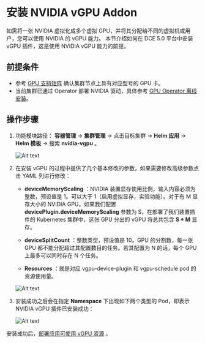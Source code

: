# 安装 NVIDIA vGPU Addon

如需将一张 NVIDIA 虚拟化成多个虚拟 GPU，并将其分配给不同的虚拟机或用户，您可以使用 NVIDIA 的 vGPU 能力。
本节介绍如何在 DCE 5.0 平台中安装 vGPU 插件，这是使用 NVIDIA vGPU 能力的前提。
## 前提条件

- 参考 [GPU 支持矩阵](../../gpu_matrix.md) 确认集群节点上具有对应型号的 GPU 卡。
- 当前集群已通过 Operator 部署 NVIDIA 驱动，具体参考 [GPU Operator 离线安装](../install_nvidia_driver_of_operator.md)。

## 操作步骤

1. 功能模块路径： __容器管理__ -> __集群管理__ -> 点击目标集群 -> __Helm 应用__ -> __Helm 模板__ -> 搜索 __nvidia-vgpu__ 。

    ![Alt text](https://docs.daocloud.io/daocloud-docs-images/docs/zh/docs/kpanda/user-guide/gpu/images/vgpu-addon.png)

2. 在安装 vGPU 的过程中提供了几个基本修改的参数，如果需要修改高级参数点击 YAML 列进行修改：

    - __deviceMemoryScaling__ ：NVIDIA 装置显存使用比例，输入内容必须为整数，预设值是 1。可以大于 1（启用虚拟显存，实验功能）。对于有 M 显存大小的 NVIDIA GPU，如果我们配置 __devicePlugin.deviceMemoryScaling__ 参数为 S，在部署了我们装置插件的 Kubernetes 集群中，这张 GPU 分出的 vGPU 将总共包含 __S * M__ 显存。

    - __deviceSplitCount__ ：整数类型，预设值是 10。GPU 的分割数，每一张 GPU 都不能分配超过其配置数目的任务。若其配置为 N 的话，每个 GPU 上最多可以同时存在 N 个任务。

    - __Resources__ ：就是对应 vgpu-device-plugin 和 vgpu-schedule pod 的资源使用量。

    ![Alt text](https://docs.daocloud.io/daocloud-docs-images/docs/zh/docs/kpanda/user-guide/gpu/images/vgpu-pararm.png)

3. 安装成功之后会在指定 __Namespace__ 下出现如下两个类型的 Pod，即表示 NVIDIA vGPU 插件已安装成功：

    ![Alt text](https://docs.daocloud.io/daocloud-docs-images/docs/zh/docs/kpanda/user-guide/gpu/images/vgpu-pod.png)

安装成功后，[部署应用可使用 vGPU 资源](vgpu_user.md) 。
